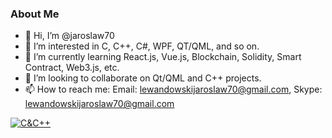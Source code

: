 ### About Me
- 👋 Hi, I’m @jaroslaw70
- 👀 I’m interested in C, C++, C#, WPF, QT/QML, and so on.
- 🌱 I’m currently learning React.js, Vue.js, Blockchain, Solidity, Smart Contract, Web3.js, etc.
- 💞️ I’m looking to collaborate on Qt/QML and C++ projects.
- 📫 How to reach me: Email: lewandowskijaroslaw70@gmail.com, Skype: lewandowskijaroslaw70@gmail.com

[![C&C++](https://img.shields.io/badge/-C%20&%20C++-659ad2?style=flat&logo=c%2B%2B&logoColor=ffffff&link=https://github.com/msilucifer/)](https://github.com/john082Coder/)
<!---
jaroslaw70/jaroslaw70 is a ✨ special ✨ repository because its `README.md` (this file) appears on your GitHub profile.
You can click the Preview link to take a look at your changes.
--->
